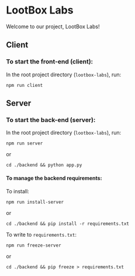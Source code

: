 # LootBox Labs

Welcome to our project, LootBox Labs!

## Client

### To start the front-end (client):

In the root project directory (`lootbox-labs`), run:

```
npm run client
```

## Server

### To start the back-end (server):

In the root project directory (`lootbox-labs`), run:

```
npm run server
```

or

```
cd ./backend && python app.py
```

#### To manage the backend requirements:

To install:

```
npm run install-server
```

or

```
cd ./backend && pip install -r requirements.txt
```

To write to `requirements.txt`:

```
npm run freeze-server
```

or

```
cd ./backend && pip freeze > requirements.txt
```
